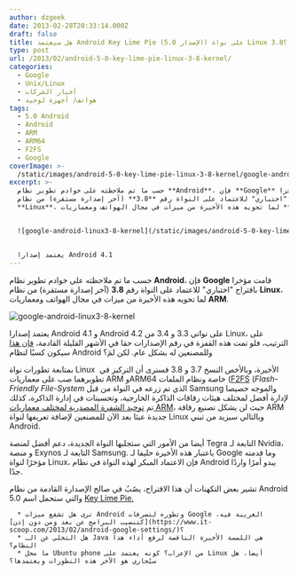 ```yaml
---
author: dzgeek
date: 2013-02-28T20:33:14.000Z
draft: false
title: هل سيعتمد Android Key Lime Pie (الإصدار 5.0) على نواة Linux 3.8؟
type: post
url: /2013/02/android-5-0-key-lime-pie-linux-3-8-kernel/
categories:
  - Google
  - Unix/Linux
  - أخبار الشركات
  - هواتف/ أجهزة لوحية
tags:
  - 5.0 Android
  - Android
  - ARM
  - ARM64
  - F2FS
  - Google
coverImage: >-
  /static/images/android-5-0-key-lime-pie-linux-3-8-kernel/google-android-linux3-8-kernel.png
excerpt: >-
  حسب ما تم ملاحظته على خوادم تطوير نظام **Android**، فإن **Google** قامت مؤخرا
  باقتراح "اختباري" للاعتماد على النواة رقم **3.8** (آخر إصدارة مستقرة) من نظام
  **Linux**، لما تحويه هذه الأخيرة من ميزات في مجال الهواتف ومعماريات **ARM**.


  ![google-android-linux3-8-kernel](/static/images/android-5-0-key-lime-pie-linux-3-8-kernel/google-android-linux3-8-kernel.png)


  يعتمد إصدارا Android 4.1
---
```

حسب ما تم ملاحظته على خوادم تطوير نظام **Android**، فإن **Google** قامت مؤخرا باقتراح "اختباري" للاعتماد على النواة رقم **3.8** (آخر إصدارة مستقرة) من نظام **Linux**، لما تحويه هذه الأخيرة من ميزات في مجال الهواتف ومعماريات **ARM**.

![google-android-linux3-8-kernel](/static/images/android-5-0-key-lime-pie-linux-3-8-kernel/google-android-linux3-8-kernel.png)

يعتمد إصدارا Android 4.1 و Android 4.2 على نواتي 3.3 و 3.4 من Linux، على الترتيب، فلو تمت هذه القفزة في رقم الإصدارات حقا في الأشهر القليلة القادمة، [فإن هذا](https://android.googlesource.com/kernel/common/+/experimental/android-3.8) سيكون كسبًا لنظام Android وللمصنعين له بشكل عام. لكن لمَ؟

بمتابعة تطورات نواة Linux  الأخيرة، وبالأخص النسخ 3.7 و 3.8 فسنرى أن التركيز في تطويرهما صب على معماريات ARM وARM64 خاصة ونظام الملفات ([F2FS](http://en.wikipedia.org/wiki/F2FS) (*Flash-Friendly File-System* الذي تم زرعه في النواة من قبل Samsung والموجه خصيصا لإدارة أفضل لمختلف هيئات رقاقات الذاكرة الخارجية، وتحسينات في إدارة الذاكرة، كذلك تم [توحيد الشفرة المصدرية لمختلف معماريات ARM](https://www.it-scoop.com/2012/10/linux-kernel-3-7-support-multiple-arm/)، حيث لن يشكل تصنيع رقاقة ARM جديدة عبئا بعد الآن للمصنعين لإضافة تعريفها لنواة Linux وبالتالي سيزيد من تبني Android.

أيضا من الأمور التي ستجلبها النواة الجديدة، دعم أفضل لمنصة Tegra التابعة لـ Nvidia، و منصة Exynos التابعة لـ Samsung. باعتبار هذه الأخيرة حليفا لـ Google وما قدمته مؤخرًا لنواة Linux، فإن الاعتماد المبكر لهذه النواة في نظام Android يبدو أمرًا واردًا جدًا.

تشير بعض التكهنات أن هذا الاقتراح، يصُبُ في صالح الإصدارة القادمة من نظام Android 5.0 والتي ستحمل اسم [Key Lime Pie.](http://en.wikipedia.org/wiki/Key_lime_pie)

~~~
  * ترى هل تشفع ميزات Android وتطوره لتصرفات Google الغريبة فيه، [كتنصيب البرامج عن بعد ومن دون إذن](https://www.it-scoop.com/2013/02/android-google-settings/)؟
  * هل التخلي عن الـ Java هي اللمسة الأخيرة الناقصة لرفع أداء هذا النظام؟
  * ما محل Ubuntu phone من الإعراب؟ كونه يعتمد على Linux أيضا، هل سيُجاري هو الآخر هذه التطورات ويعتمدها؟
~~~
